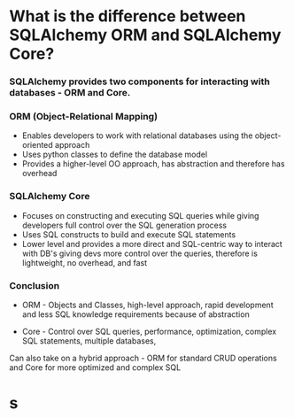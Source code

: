 # What is the difference between SQLAlchemy ORM and SQLAlchemy Core?

### SQLAlchemy provides two components for interacting with databases - ORM and Core.

### ORM (Object-Relational Mapping)
- Enables developers to work with relational databases using the object-oriented approach
- Uses python classes to define the database model
- Provides a higher-level OO approach, has abstraction and therefore has overhead

### SQLAlchemy Core
- Focuses on constructing and executing SQL queries while giving developers full control over the SQL generation process
- Uses SQL constructs to build and execute SQL statements
- Lower level and provides a more direct and SQL-centric way to interact with DB's giving devs more control over the queries, therefore is lightweight, no overhead, and fast


### Conclusion
- ORM - Objects and Classes, high-level approach, rapid development and less SQL knowledge requirements because of abstraction

- Core - Control over SQL queries, performance, optimization, complex SQL statements, multiple databases, 

Can also take on a hybrid approach - ORM for standard CRUD operations and Core for more optimized and complex SQL

# s

